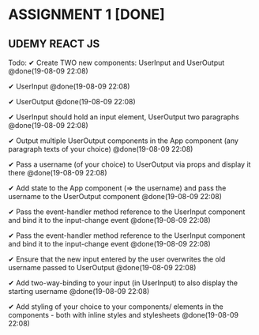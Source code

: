 # ASSIGNMENT 1 [DONE]

## UDEMY REACT JS

Todo:
✔ Create TWO new components: UserInput and UserOutput @done(19-08-09 22:08)

  ✔ UserInput @done(19-08-09 22:08)
  
  ✔ UserOutput @done(19-08-09 22:08)
  
✔ UserInput should hold an input element, UserOutput two paragraphs @done(19-08-09 22:08)

✔ Output multiple UserOutput components in the App component (any paragraph texts of your choice) @done(19-08-09 22:08)

✔ Pass a username (of your choice) to UserOutput via props and display it there @done(19-08-09 22:08)

✔ Add state to the App component (=> the username) and pass the username to the UserOutput component @done(19-08-09 22:08)

✔ Pass the event-handler method reference to the UserInput component and bind it to the input-change event @done(19-08-09 22:08)

✔ Pass the event-handler method reference to the UserInput component and bind it to the input-change event @done(19-08-09 22:08)

✔ Ensure that the new input entered by the user overwrites the old username passed to UserOutput @done(19-08-09 22:08)

✔ Add two-way-binding to your input (in UserInput) to also display the starting username @done(19-08-09 22:08)

✔ Add styling of your choice to your components/ elements in the components - both with inline styles and stylesheets @done(19-08-09 22:08)


